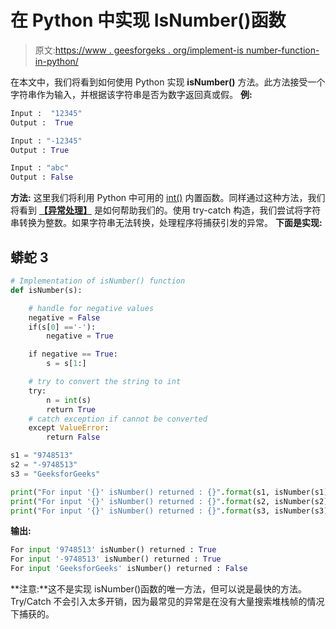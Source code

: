 # 在 Python 中实现 IsNumber()函数

> 原文:[https://www . geesforgeks . org/implement-is number-function-in-python/](https://www.geeksforgeeks.org/implement-isnumber-function-in-python/)

在本文中，我们将看到如何使用 Python 实现 **isNumber()** 方法。此方法接受一个字符串作为输入，并根据该字符串是否为数字返回真或假。
**例:**

```py
Input :  "12345"
Output :  True

Input : "-12345" 
Output : True 

Input : "abc"
Output : False
```

**方法:**
这里我们将利用 Python 中可用的 [int()](https://www.geeksforgeeks.org/python-int-function/) 内置函数。同样通过这种方法，我们将看到 [**【异常处理】**](https://www.geeksforgeeks.org/python-set-5-exception-handling/) 是如何帮助我们的。使用 try-catch 构造，我们尝试将字符串转换为整数。如果字符串无法转换，处理程序将捕获引发的异常。
**下面是实现:**

## 蟒蛇 3

```py
# Implementation of isNumber() function
def isNumber(s):

    # handle for negative values
    negative = False
    if(s[0] =='-'):
        negative = True

    if negative == True:
        s = s[1:]

    # try to convert the string to int
    try:
        n = int(s)
        return True
    # catch exception if cannot be converted
    except ValueError:
        return False

s1 = "9748513"
s2 = "-9748513"
s3 = "GeeksforGeeks"

print("For input '{}' isNumber() returned : {}".format(s1, isNumber(s1)))
print("For input '{}' isNumber() returned : {}".format(s2, isNumber(s2)))
print("For input '{}' isNumber() returned : {}".format(s3, isNumber(s3)))
```

**输出:**

```py
For input '9748513' isNumber() returned : True
For input '-9748513' isNumber() returned : True
For input 'GeeksforGeeks' isNumber() returned : False
```

**注意:**这不是实现 isNumber()函数的唯一方法，但可以说是最快的方法。Try/Catch 不会引入太多开销，因为最常见的异常是在没有大量搜索堆栈帧的情况下捕获的。